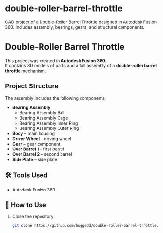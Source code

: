 # double-roller-barrel-throttle
CAD project of a Double-Roller Barrel Throttle designed in Autodesk Fusion 360. Includes assembly, bearings, gears, and structural components.
# Double-Roller Barrel Throttle

This project was created in **Autodesk Fusion 360**.  
It contains 3D models of parts and a full assembly of a **double-roller barrel throttle** mechanism.  

## Project Structure
The assembly includes the following components:
- **Bearing Assembly**  
  - Bearing Assembly Ball  
  - Bearing Assembly Cage  
  - Bearing Assembly Inner Ring  
  - Bearing Assembly Outer Ring  
- **Body** – main housing  
- **Driver Wheel** – driving wheel  
- **Gear** – gear component  
- **Over Barrel 1** – first barrel  
- **Over Barrel 2** – second barrel  
- **Side Plate** – side plate  

## 🛠 Tools Used
- Autodesk Fusion 360  

## 🚀 How to Use
1. Clone the repository:
   ```bash
   git clone https://github.com/huggedd/double-roller-barrel-throttle.git
